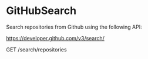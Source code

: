 # GitHubSearch

Search repositories from Github using the following API:

https://developer.github.com/v3/search/ 

GET /search/repositories
